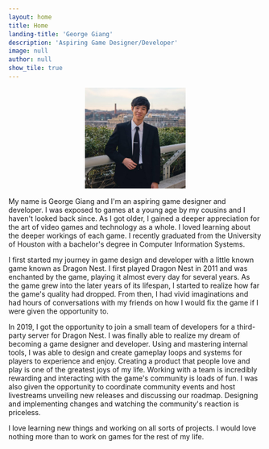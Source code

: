 ```yaml
---
layout: home
title: Home
landing-title: 'George Giang'
description: 'Aspiring Game Designer/Developer'
image: null
author: null
show_tile: true
---
```

<center><img src="assets/images/me.jpg" width="200"/></center>

My name is George Giang and I'm an aspiring game designer and developer. I was exposed to games at a young age by my cousins and I haven't looked back since. As I got older, I gained a deeper appreciation for the art of video games and technology as a whole. I loved learning about the deeper workings of each game. I recently graduated from the University of Houston with a bachelor's degree in Computer Information Systems.

I first started my journey in game design and developer with a little known game known as Dragon Nest. I first played Dragon Nest in 2011 and was enchanted by the game, playing it almost every day for several years. As the game grew into the later years of its lifespan, I started to realize how far the game's quality had dropped. From then, I had vivid imaginations and had hours of conversations with my friends on how I would fix the game if I were given the opportunity to.

In 2019, I got the opportunity to join a small team of developers for a third-party server for Dragon Nest. I was
finally able to realize my dream of becoming a game designer and developer. Using and mastering internal tools, I was able to design and create gameplay loops and systems for players to experience and enjoy. Creating a product that people love and play is one of the greatest joys of my life. Working with a team is incredibly rewarding and interacting with the game's community is loads of fun. I was also given the opportunity to coordinate community events and host livestreams unveiling
new releases and discussing our roadmap. Designing and implementing changes and watching the community's reaction is priceless.

I love learning new things and working on all sorts of projects. I would love nothing more than to work on games for the rest of my life.
